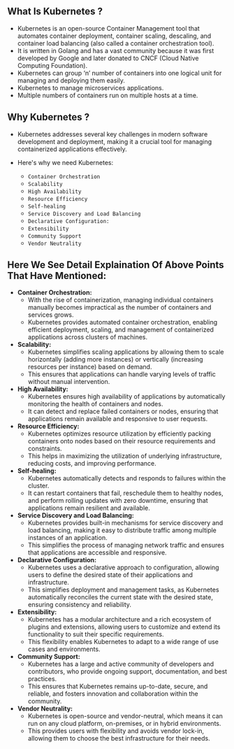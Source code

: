 ## What Is Kubernetes ?
  - Kubernetes is an open-source Container Management tool that automates container deployment, container scaling, descaling, and container load balancing (also called a container orchestration tool).
  - It is written in Golang and has a vast community because it was first developed by Google and later donated to CNCF (Cloud Native Computing Foundation).
  - Kubernetes can group ‘n’ number of containers into one logical unit for managing and deploying them easily.
  - Kubernetes to manage microservices applications.
  - Multiple numbers of containers run on multiple hosts at a time.

## Why Kubernetes ?
  - Kubernetes addresses several key challenges in modern software development and deployment, making it a crucial tool for managing containerized applications effectively.
  
  - Here's why we need Kubernetes:
      * `Container Orchestration`
      * `Scalability`
      * `High Availability`
      * `Resource Efficiency`
      * `Self-healing`
      * `Service Discovery and Load Balancing`
      * `Declarative Configuration:`
      * `Extensibility`
      * `Community Support`
      * `Vendor Neutrality`

## Here We See Detail Explaination Of Above Points That Have Mentioned:
  - **Container Orchestration:**
     - With the rise of containerization, managing individual containers manually becomes impractical as the number of containers and services grows.
     - Kubernetes provides automated container orchestration, enabling efficient deployment, scaling, and management of containerized applications across clusters of machines.
  - **Scalability:**
     - Kubernetes simplifies scaling applications by allowing them to scale horizontally (adding more instances) or vertically (increasing resources per instance) based on demand.
     - This ensures that applications can handle varying levels of traffic without manual intervention.
  - **High Availability:**
     - Kubernetes ensures high availability of applications by automatically monitoring the health of containers and nodes.
     - It can detect and replace failed containers or nodes, ensuring that applications remain available and responsive to user requests.
  - **Resource Efficiency:**
     - Kubernetes optimizes resource utilization by efficiently packing containers onto nodes based on their resource requirements and constraints.
     - This helps in maximizing the utilization of underlying infrastructure, reducing costs, and improving performance.
  - **Self-healing:**
     - Kubernetes automatically detects and responds to failures within the cluster.
     - It can restart containers that fail, reschedule them to healthy nodes, and perform rolling updates with zero downtime, ensuring that applications remain resilient and available.
  - **Service Discovery and Load Balancing:**
     - Kubernetes provides built-in mechanisms for service discovery and load balancing, making it easy to distribute traffic among multiple instances of an application.
     - This simplifies the process of managing network traffic and ensures that applications are accessible and responsive.
  - **Declarative Configuration:**
     - Kubernetes uses a declarative approach to configuration, allowing users to define the desired state of their applications and infrastructure.
     -  This simplifies deployment and management tasks, as Kubernetes automatically reconciles the current state with the desired state, ensuring consistency and reliability.
  - **Extensibility:**
     - Kubernetes has a modular architecture and a rich ecosystem of plugins and extensions, allowing users to customize and extend its functionality to suit their specific requirements.
     - This flexibility enables Kubernetes to adapt to a wide range of use cases and environments.
  - **Community Support:**
     - Kubernetes has a large and active community of developers and contributors, who provide ongoing support, documentation, and best practices.
     - This ensures that Kubernetes remains up-to-date, secure, and reliable, and fosters innovation and collaboration within the community.
  - **Vendor Neutrality:**
     - Kubernetes is open-source and vendor-neutral, which means it can run on any cloud platform, on-premises, or in hybrid environments.
     - This provides users with flexibility and avoids vendor lock-in, allowing them to choose the best infrastructure for their needs.
